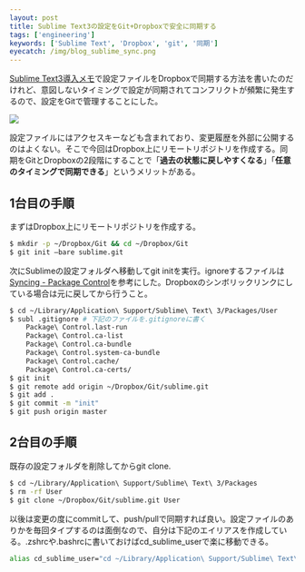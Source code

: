 ```yaml
---
layout: post
title: Sublime Text3の設定をGit+Dropboxで安全に同期する
tags: ['engineering']
keywords: ['Sublime Text', 'Dropbox', 'git', '同期']
eyecatch: /img/blog_sublime_sync.png
---
```


[Sublime Text3導入メモ](/jp/posts/hello-sublime/)で設定ファイルをDropboxで同期する方法を書いたのだけれど、意図しないタイミングで設定が同期されてコンフリクトが頻繁に発生するので、設定をGitで管理することにした。

<img src="/img/blog_sublime_sync.png" class="image-on-frame-small">

設定ファイルにはアクセスキーなども含まれており、変更履歴を外部に公開するのはよくない。そこで今回はDropbox上にリモートリポジトリを作成する。同期をGitとDropboxの2段階にすることで「**過去の状態に戻しやすくなる**」「**任意のタイミングで同期できる**」というメリットがある。

## 1台目の手順

まずはDropbox上にリモートリポジトリを作成する。

```bash
$ mkdir -p ~/Dropbox/Git && cd ~/Dropbox/Git
$ git init —bare sublime.git
```

次にSublimeの設定フォルダへ移動してgit initを実行。ignoreするファイルは[Syncing - Package Control](https://sublime.wbond.net/docs/syncing)を参考にした。Dropboxのシンボリックリンクにしている場合は元に戻してから行うこと。

```bash
$ cd ~/Library/Application\ Support/Sublime\ Text\ 3/Packages/User
$ subl .gitignore # 下記のファイルを.gitignoreに書く
	Package\ Control.last-run
	Package\ Control.ca-list
	Package\ Control.ca-bundle
	Package\ Control.system-ca-bundle
	Package\ Control.cache/
	Package\ Control.ca-certs/
$ git init
$ git remote add origin ~/Dropbox/Git/sublime.git
$ git add .
$ git commit -m "init"
$ git push origin master
```

## 2台目の手順

既存の設定フォルダを削除してからgit clone.

```bash
$ cd ~/Library/Application\ Support/Sublime\ Text\ 3/Packages
$ rm -rf User
$ git clone ~/Dropbox/Git/sublime.git User
```

以後は変更の度にcommitして、push/pullで同期すれば良い。設定ファイルのありかを毎回タイプするのは面倒なので、自分は下記のエイリアスを作成している。.zshrcや.bashrcに書いておけばcd_sublime_userで楽に移動できる。

```bash
alias cd_sublime_user="cd ~/Library/Application\ Support/Sublime\ Text\ 3/Packages/User"
```